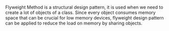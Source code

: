 Flyweight Method is a structural design pattern, it is used when we need to create a lot of objects of a class. Since every object consumes memory space that can be crucial for low memory devices, flyweight design pattern can be applied to reduce the load on memory by sharing objects. 